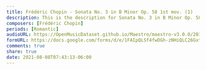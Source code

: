 ```yaml
---
title: Frédéric Chopin - Sonata No. 3 in B Minor Op. 58 1st mov. (1)
description: This is the description for Sonata No. 3 in B Minor Op. 58 1st mov. by Frédéric Chopin
composers: [Frédéric Chopin]
periods: [Romantic]
audioURL: https://OpenMusicDataset.github.io/Maestro/maestro-v3.0.0/2013/ORIG-MIDI_03_7_8_13_Group__MID--AUDIO_18_R2_2013_wav--4.midi
formURL: https://docs.google.com/forms/d/e/1FAIpQLSf4fwDGh-zNHiQLC26GxtU7uWo4FA7mlYZFb2rQu_NGipzoKQ/viewform
comments: true
share: true
date: 2021-08-08T07:43:13-06:00
---
```

